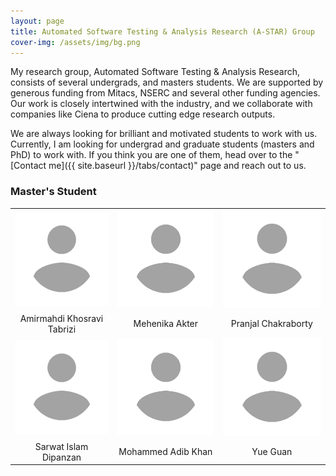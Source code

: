 ```yaml
---
layout: page
title: Automated Software Testing & Analysis Research (A-STAR) Group
cover-img: /assets/img/bg.png
---
```


<!--- 
Add an image to the /assets/img/ directory and add that file name like the following line above the "---" to add a cover image.

cover-img: /assets/img/path.jpg 
--->

My research group, Automated Software Testing & Analysis Research, consists of several undergrads, and masters students. We are supported by
generous funding from Mitacs, NSERC and several other funding agencies. Our work is closely intertwined with the industry, and we collaborate 
with companies like Ciena to produce cutting edge research outputs.

We are always looking for brilliant and motivated students to work with us. Currently, I am looking for undergrad and graduate students 
(masters and PhD) to work with. If you think you are one of them, head over to the "[Contact me]({{ site.baseurl }}/tabs/contact)" page and 
reach out to us.

### Master's Student
<p></p>
<style>
    td {
        border: none !important;
    }
</style>

<div align="center">
<table>
    <tr>
        <td><img src="/assets/img/people/image.png"/></td>
        <td><img src="/assets/img/people/image.png"/></td>
        <td><img src="/assets/img/people/image.png"/></td>
    </tr>
    <tr>
        <td style="text-align: center">Amirmahdi Khosravi Tabrizi</td>
        <td style="text-align: center">Mehenika Akter</td>
        <td style="text-align: center">Pranjal Chakraborty</td>
    </tr>
    <tr>
        <td><img src="/assets/img/people/image.png"/></td>
        <td><img src="/assets/img/people/image.png"/></td>
        <td><img src="/assets/img/people/image.png"/></td>
    </tr>
    <tr>
        <td style="text-align: center">Sarwat Islam Dipanzan</td>
        <td style="text-align: center">Mohammed Adib Khan</td>
        <td style="text-align: center">Yue Guan</td>
    </tr>
</table>
</div>